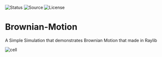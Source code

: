 ![Status](https://badgen.net/badge/Status/Development/red?icon=github)
![Source](https://badgen.net/badge/Tool/raylib/white)
![License](https://badgen.net/badge/license/MIT/green)

# Brownian-Motion

A Simple Simulation that demonstrates Brownian Motion that made in Raylib

![cell](https://github.com/user-attachments/assets/4ef4f1c1-24a2-4c36-a8e5-f54a2fcdd17e)

